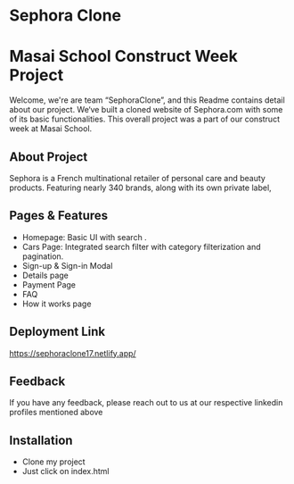 # Sephora Clone

# Masai School Construct Week Project

Welcome, we're are team “SephoraClone”, and this Readme contains detail about our project. We‘ve built a cloned website of Sephora.com with some of its basic functionalities. This overall project was a part of our construct week at Masai School.


## About Project
Sephora is a French multinational retailer of personal care and beauty products. Featuring nearly 340 brands, along with its own private label, <br />


## Pages & Features

- Homepage: Basic UI with search .
- Cars Page: Integrated search filter with category filterization and pagination.
- Sign-up & Sign-in Modal
- Details page 
- Payment Page
- FAQ 
- How it works page

## Deployment Link

https://sephoraclone17.netlify.app/


## Feedback

If you have any feedback, please reach out to us at our respective linkedin profiles mentioned above


## Installation

- Clone my project
- Just click on index.html
